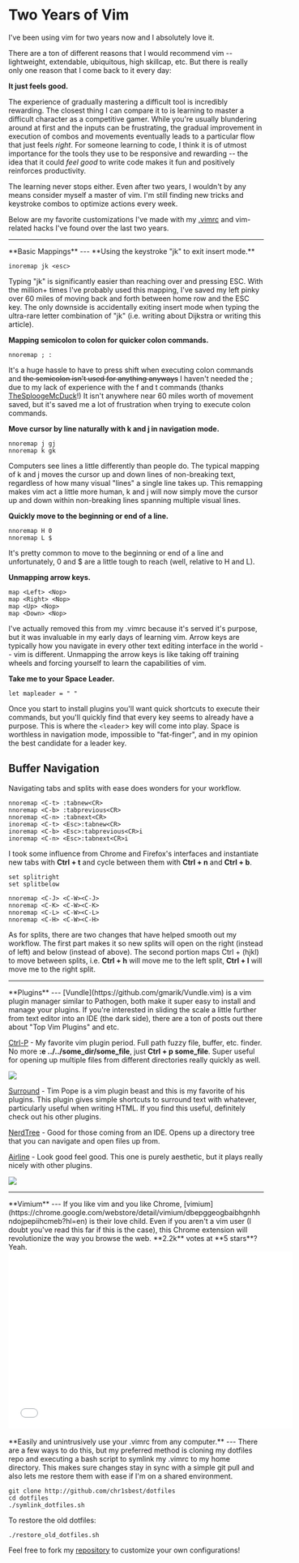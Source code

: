 Two Years of Vim
===
I've been using vim for two years now and I absolutely love it. 

There are a ton of different reasons that I would recommend vim -- lightweight, extendable, ubiquitous, high skillcap, etc. But there is really only one reason that I come back to it every day:

**It just feels good.** 

The experience of gradually mastering a difficult tool is incredibly rewarding. The closest thing I can compare it to is learning to master a difficult character as a competitive gamer. While you're usually blundering around at first and the inputs can be frustrating, the gradual improvement in execution of combos and movements eventually leads to a particular flow that just feels *right*. For someone learning to code, I think it is of utmost importance for the tools they use to be responsive and rewarding -- the idea that it could *feel good* to write code makes it fun and positively reinforces productivity.

The learning never stops either. Even after two years, I wouldn't by any means consider myself a master of vim. I'm still finding new tricks and keystroke combos to optimize actions every week. 

Below are my favorite customizations I've made with my [.vimrc](https://github.com/chr1sbest/dotfiles/blob/master/.vimrc) and vim-related hacks I've found over the last two years.

<hr>
**Basic Mappings**
---
**Using the keystroke "jk" to exit insert mode.** 

```
inoremap jk <esc>
```

Typing "jk" is significantly easier than reaching over and pressing ESC. With the million+ times I've probably used this mapping, I've saved my left pinky over 60 miles of moving back and forth between home row and the ESC key. The only downside is accidentally exiting insert mode when typing the ultra-rare letter combination of "jk" (i.e. writing about Dijkstra or writing this article).

**Mapping semicolon to colon for quicker colon commands.**
```
nnoremap ; :
```
It's a huge hassle to have to press shift when executing colon commands and <s>the semicolon isn't used for anything anyways</s> I haven't needed the ; due to my lack of experience with the f and t commands (thanks [TheSploogeMcDuck](http://www.reddit.com/user/TheSploogeMcDuck)!) It isn't anywhere near 60 miles worth of movement saved, but it's saved me a lot of frustration when trying to execute colon commands.

**Move cursor by line naturally with k and j in navigation mode.**
```
nnoremap j gj
nnoremap k gk
```
Computers see lines a little differently than people do. The typical mapping of k and j moves the cursor up and down lines of non-breaking text, regardless of how many visual "lines" a single line takes up. This remapping makes vim act a little more human, k and j will now simply move the cursor up and down within non-breaking lines spanning multiple visual lines.

**Quickly move to the beginning or end of a line.**
```
nnoremap H 0
nnoremap L $
```
It's pretty common to move to the beginning or end of a line and unfortunately, 0 and $ are a little tough to reach (well, relative to H and L).

**Unmapping arrow keys.**
```
map <Left> <Nop>
map <Right> <Nop>
map <Up> <Nop>
map <Down> <Nop>
```
I've actually removed this from my .vimrc because it's served it's purpose, but it was invaluable in my early days of learning vim. Arrow keys are typically how you navigate in every other text editing interface in the world -- vim is different. Unmapping the arrow keys is like taking off training wheels and forcing yourself to learn the capabilities of vim. 

**Take me to your Space Leader.**
```
let mapleader = " "
```
Once you start to install plugins you'll want quick shortcuts to execute their commands, but you'll quickly find that every key seems to already have a purpose. This is where the `<leader`> key will come into play. Space is worthless in navigation mode, impossible to "fat-finger", and in my opinion the best candidate for a leader key.

**Buffer Navigation**
---
Navigating tabs and splits with ease does wonders for your workflow. 
```
nnoremap <C-t> :tabnew<CR>
nnoremap <C-b> :tabprevious<CR>
nnoremap <C-n> :tabnext<CR>
inoremap <C-t> <Esc>:tabnew<CR>
inoremap <C-b> <Esc>:tabprevious<CR>i
inoremap <C-n> <Esc>:tabnext<CR>i
```
I took some influence from Chrome and Firefox's interfaces and instantiate new tabs with **Ctrl + t** and cycle between them with **Ctrl + n** and **Ctrl + b**. 

```
set splitright
set splitbelow

nnoremap <C-J> <C-W><C-J>
nnoremap <C-K> <C-W><C-K>
nnoremap <C-L> <C-W><C-L>
nnoremap <C-H> <C-W><C-H>
```
As for splits, there are two changes that have helped smooth out my workflow. The first part makes it so new splits will open on the right (instead of left) and below (instead of above). The second portion maps Ctrl + (hjkl) to move between splits, i.e. **Ctrl + h** will move me to the left split, **Ctrl + l** will move me to the right split.

<hr>
**Plugins**
---
[Vundle](https://github.com/gmarik/Vundle.vim) is a vim plugin manager similar to Pathogen, both make it super easy to install and manage your plugins. If you're interested in sliding the scale a little further from text editor into an IDE (the dark side), there are a ton of posts out there about "Top Vim Plugins" and etc. 

[Ctrl-P](https://github.com/kien/ctrlp.vim) - My favorite vim plugin period. Full path fuzzy file, buffer, etc. finder. No more **:e ../../some_dir/some_file**, just **Ctrl + p some_file**. Super useful for opening up multiple files from different directories really quickly as well.

<img src="https://camo.githubusercontent.com/0a0b4c0d24a44d381cbad420ecb285abc2aaa4cb/687474703a2f2f692e696d6775722e636f6d2f7949796e722e706e67">

[Surround](https://github.com/tpope/vim-surround) - Tim Pope is a vim plugin beast and this is my favorite of his plugins. This plugin gives simple shortcuts to surround text with whatever, particularly useful when writing HTML. If you find this useful, definitely check out his other plugins.

[NerdTree](https://github.com/scrooloose/nerdtree) - Good for those coming from an IDE. Opens up a directory tree that you can navigate and open files up from.

[Airline](https://github.com/bling/vim-airline) - Look good feel good. This one is purely aesthetic, but it plays really nicely with other plugins.

<img src="https://raw.githubusercontent.com/wiki/bling/vim-airline/screenshots/demo.gif">

<hr>
**Vimium**
---
If you like vim and you like Chrome, [vimium](https://chrome.google.com/webstore/detail/vimium/dbepggeogbaibhgnhhndojpepiihcmeb?hl=en) is their love child. Even if you aren't a vim user (I doubt you've read this far if this is the case), this Chrome extension will revolutionize the way you browse the web. **2.2k** votes at **5 stars**? Yeah.

<div class="videoWrapper">
<iframe width="560" height="350" src="//www.youtube.com/embed/t67Sn0RGK54" frameborder="0" allowfullscreen></iframe>
</div>

<br>
**Easily and unintrusively use your .vimrc from any computer.**
---
There are a few ways to do this, but my preferred method is cloning my dotfiles repo and executing a bash script to symlink my .vimrc to my home directory. This makes sure changes stay in sync with a simple git pull and also lets me restore them with ease if I'm on a shared environment.

```
git clone http://github.com/chr1sbest/dotfiles
cd dotfiles
./symlink_dotfiles.sh
```

To restore the old dotfiles:
```
./restore_old_dotfiles.sh
```

Feel free to fork my [repository](http://github.com/chr1sbest/dotfiles) to customize your own configurations!
